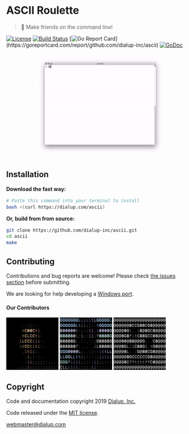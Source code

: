 # ASCII Roulette

> 👾 Make friends on the command line!

[![License](https://img.shields.io/github/license/dialup-inc/ascii.svg)](LICENSE)
[![Build Status](https://travis-ci.org/dialup-inc/ascii.svg?branch=master)](https://travis-ci.org/dialup-inc/ascii)
[![Go Report Card](https://goreportcard.com/badge/github.com/dialup-inc/ascii?)](https://goreportcard.com/report/github.com/dialup-inc/ascii)
[![GoDoc](https://godoc.org/github.com/dialup-inc/ascii?status.svg)](https://godoc.org/github.com/dialup-inc/ascii)

<p align="center">
  <img height="279" width="350" src=".github/demo.gif" />
</p>

## Installation

**Download the fast way:**

```sh
# Paste this command into your terminal to install
bash <(curl https://dialup.com/ascii)
```

**Or, build from from source:**

```sh
git clone https://github.com/dialup-inc/ascii.git
cd ascii
make
```

## Contributing

Contributions and bug reports are welcome! Please check [the issues section](https://github.com/dialup-inc/ascii/issues) before submitting.

We are looking for help developing a [Windows port](https://github.com/dialup-inc/ascii/issues/13).

#### Our Contributors

[![maxhawkins](avatar/contributors/maxhawkins.png)](https://github.com/maxhawkins)
[![Sean-Der](avatar/contributors/Sean-Der.png)](https://github.com/Sean-Der)
[![djbaskin](avatar/contributors/djbaskin.png)](https://github.com/djbaskin)

## Copyright

Code and documentation copyright 2019 [Dialup, Inc.](https://dialup.com)

Code released under the [MIT license](LICENSE).

[webmaster@dialup.com](mailto:webmaster@dialup.com)
